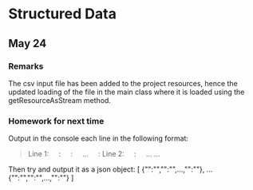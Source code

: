 # Structured Data

## May 24

### Remarks
The csv input file has been added to the project resources, hence the updated loading of the file in the main class where it is loaded using the getResourceAsStream method.

### Homework for next time
Output in the console each line in the following format:

>Line 1:
&nbsp;&nbsp;&nbsp;&nbsp;<header1>: <value1>
&nbsp;&nbsp;&nbsp;&nbsp;<header2>: <value2>
&nbsp;&nbsp;&nbsp;&nbsp;...
&nbsp;&nbsp;&nbsp;&nbsp;<headerN>: <valueN>
Line 2:
&nbsp;&nbsp;&nbsp;&nbsp;<header1>: <value1>
&nbsp;&nbsp;&nbsp;&nbsp;...
...

Then try and output it as a json object:
[
	{"<header1>":"<value1>","<header2>":"<value2>",...,"<headerN>":"<valueN>"},
	...
	{"<header1>":"<value1>","<header2>":"<value2>",...,"<headerN>":"<valueN>"}
]